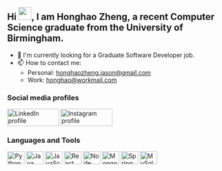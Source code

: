 ## Hi <img src="https://raw.githubusercontent.com/iampavangandhi/iampavangandhi/master/gifs/Hi.gif" width="30px">, I am Honghao Zheng, a recent Computer Science graduate from the University of Birmingham.

- 🏢 I'm currently looking for a Graduate Software Developer job.
- 📫 How to contact me: 
     - Personal: honghaozheng.jason@gmail.com
     - Work: honghao@workmail.com

### Social media profiles
<p align="left">

<a href="https://www.linkedin.com/in/honghao-zheng"><img align="center" src="https://img.shields.io/badge/linkedin-%231DA1F2.svg?style=for-the-badge&logo=linkedin&logoColor=white" alt="LinkedIn profile" height="40" width="120" /></a>
<a href="https://www.instagram.com/jasontty666/"><img align="center" src="https://img.shields.io/badge/instagram-%23E4405F.svg?style=for-the-badge&logo=Instagram&logoColor=white" alt="Instagram profile" height="40" width="120" /></a>



</p>

### Languages and Tools
<p align="left">
<img align="center" src="https://cdn.jsdelivr.net/npm/simple-icons@3.0.1/icons/python.svg" alt="Python" height="30" width="40" />
<img align="center" src="https://cdn.jsdelivr.net/npm/simple-icons@3.0.1/icons/java.svg" alt="Java" height="30" width="40" />
<img align="center" src="https://cdn.jsdelivr.net/npm/simple-icons@3.0.1/icons/javascript.svg" alt="JavaScript" height="30" width="40" />
<img align="center" src="https://cdn.jsdelivr.net/npm/simple-icons@3.0.1/icons/react.svg" alt="React" height="30" width="40" />
<img align="center" src="https://cdn.jsdelivr.net/npm/simple-icons@3.0.1/icons/node-dot-js.svg" alt="Node" height="30" width="40" />
<img align="center" src="https://cdn.jsdelivr.net/npm/simple-icons@3.0.1/icons/mongodb.svg" alt="MongoDB" height="30" width="40" />
     <img align="center" src="https://cdn.jsdelivr.net/npm/simple-icons@3.0.1/icons/spring.svg" alt="Spring" height="30" width="40" />
     <img align="center" src="https://cdn.jsdelivr.net/npm/simple-icons@3.0.1/icons/mysql.svg" alt="MySql" height="30" width="40" />
</p>
 

